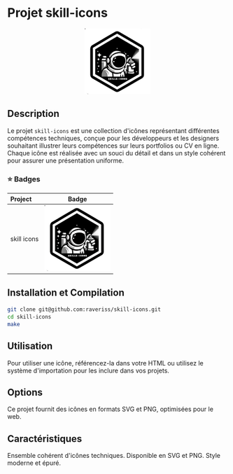 # Projet skill-icons
<div align="center">
  <img src="https://github.com/raveriss/skill-icons/blob/main/skill_icon.png?raw=true" alt="Badge du projet skill-icons">
</div>

## Description

Le projet `skill-icons` est une collection d'icônes représentant différentes compétences techniques, conçue pour les développeurs et les designers souhaitant illustrer leurs compétences sur leurs portfolios ou CV en ligne. Chaque icône est réalisée avec un souci du détail et dans un style cohérent pour assurer une présentation uniforme.

### ⭐ Badges

| Project       |                    Badge                     |
| :------------ | :------------------------------------------: |
| skill icons   |         ![skill_icon](https://raw.githubusercontent.com/raveriss/skill-icons/main/skill_icon.png)        |



## Installation et Compilation

```bash
git clone git@github.com:raveriss/skill-icons.git
cd skill-icons
make
```

## Utilisation
Pour utiliser une icône, référencez-la dans votre HTML ou utilisez le système d'importation pour les inclure dans vos projets.

## Options
Ce projet fournit des icônes en formats SVG et PNG, optimisées pour le web.

## Caractéristiques
Ensemble cohérent d'icônes techniques.
Disponible en SVG et PNG.
Style moderne et épuré.
